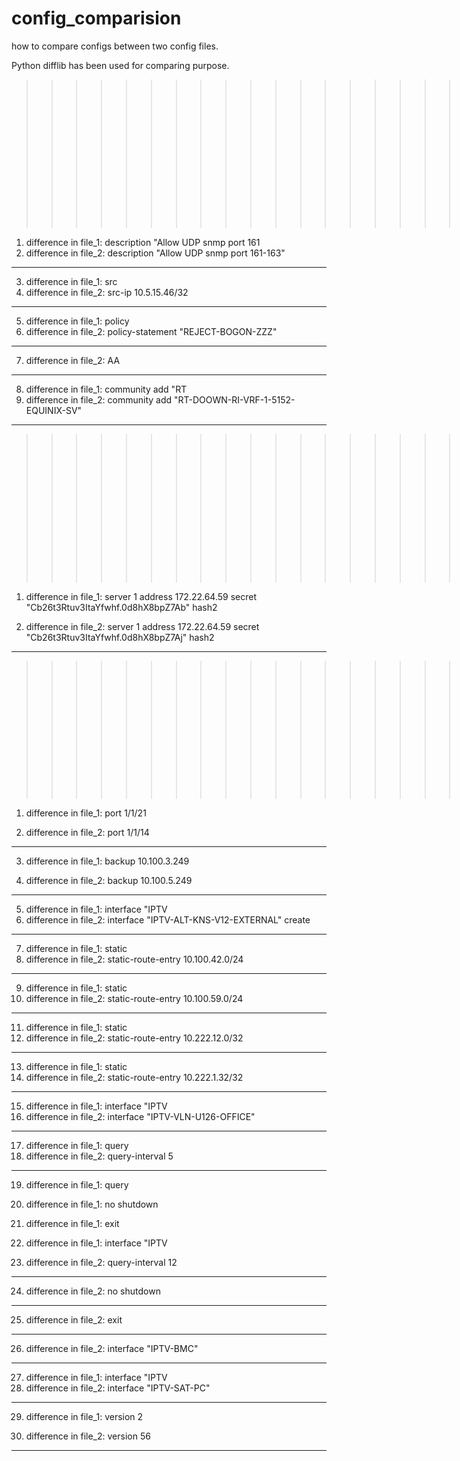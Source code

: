 # config_comparision
how to compare configs between two config files. 

Python difflib has been used for comparing purpose. 

>>>>>>>>>>>>>>>>>>> Sample output 1: 

1. difference in file_1: 
                           description "Allow UDP snmp port 161
2. difference in file_2: 
                           description "Allow UDP snmp port 161-163"

--------------------------------------------------------------------------------
3. difference in file_1: 
                           src
4. difference in file_2: 
                           src-ip 10.5.15.46/32

--------------------------------------------------------------------------------
5. difference in file_1: 
               policy
6. difference in file_2: 
               policy-statement "REJECT-BOGON-ZZZ"

--------------------------------------------------------------------------------
7. difference in file_2: 
 AA

--------------------------------------------------------------------------------
8. difference in file_1: 
                           community add "RT
9. difference in file_2: 
                           community add "RT-DOOWN-RI-VRF-1-5152-EQUINIX-SV"

--------------------------------------------------------------------------------
>>>>>>>>>>>>>>>>>>>>Sample output 2: 

1. difference in file_1: 
                   server 1 address 172.22.64.59 secret "Cb26t3Rtuv3ItaYfwhf.0d8hX8bpZ7Ab" hash2

2. difference in file_2: 
                   server 1 address 172.22.64.59 secret "Cb26t3Rtuv3ItaYfwhf.0d8hX8bpZ7Aj" hash2

--------------------------------------------------------------------------------

>>>>>>>>>>>>>>>>>>>>>>>>>>>>>> Sample output 3

1. difference in file_1: 
                   port 1/1/21

2. difference in file_2: 
                   port 1/1/14

--------------------------------------------------------------------------------
3. difference in file_1: 
                       backup 10.100.3.249

4. difference in file_2: 
                       backup 10.100.5.249

--------------------------------------------------------------------------------
5. difference in file_1: 
               interface "IPTV
6. difference in file_2: 
               interface "IPTV-ALT-KNS-V12-EXTERNAL" create

--------------------------------------------------------------------------------
7. difference in file_1: 
               static
8. difference in file_2: 
               static-route-entry 10.100.42.0/24

--------------------------------------------------------------------------------
9. difference in file_1: 
               static
10. difference in file_2: 
               static-route-entry 10.100.59.0/24

--------------------------------------------------------------------------------
11. difference in file_1: 
               static
12. difference in file_2: 
               static-route-entry 10.222.12.0/32

--------------------------------------------------------------------------------
13. difference in file_1: 
               static
14. difference in file_2: 
               static-route-entry 10.222.1.32/32

--------------------------------------------------------------------------------
15. difference in file_1: 
                   interface "IPTV
16. difference in file_2: 
                   interface "IPTV-VLN-U126-OFFICE"

--------------------------------------------------------------------------------
17. difference in file_1: 
                       query
18. difference in file_2: 
                       query-interval 5

--------------------------------------------------------------------------------
19. difference in file_1: 
                       query
20. difference in file_1: 
                       no shutdown

21. difference in file_1: 
                   exit

22. difference in file_1: 
                   interface "IPTV
23. difference in file_2: 
                       query-interval 12

--------------------------------------------------------------------------------
24. difference in file_2: 
                       no shutdown

--------------------------------------------------------------------------------
25. difference in file_2: 
                   exit

--------------------------------------------------------------------------------
26. difference in file_2: 
                   interface "IPTV-BMC"

--------------------------------------------------------------------------------
27. difference in file_1: 
                   interface "IPTV
28. difference in file_2: 
                   interface "IPTV-SAT-PC"

--------------------------------------------------------------------------------
29. difference in file_1: 
                       version 2

30. difference in file_2: 
                       version 56

--------------------------------------------------------------------------------
